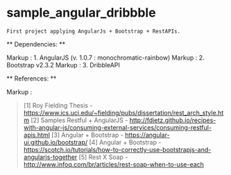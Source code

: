 # sample_angular_dribbble #

    First project applying AngularJs + Bootstrap + RestAPIs.

** Dependencies: **
    
Markup : 1. AngularJS (v. 1.0.7 : monochromatic-rainbow)
Markup : 2. Bootstrap v2.3.2
Markup : 3. DribbleAPI

** References: **

Markup : 
> [1] Roy Fielding Thesis - https://www.ics.uci.edu/~fielding/pubs/dissertation/rest_arch_style.htm
> [2] Samples Restful + AngularJS - http://fdietz.github.io/recipes-with-angular-js/consuming-external-services/consuming-restful-apis.html
> [3] Angular + Bootstrap - https://angular-ui.github.io/bootstrap/
> [4] Angular + Bootstrap - https://scotch.io/tutorials/how-to-correctly-use-bootstrapjs-and-angularjs-together
> [5] Rest X Soap - http://www.infoq.com/br/articles/rest-soap-when-to-use-each
